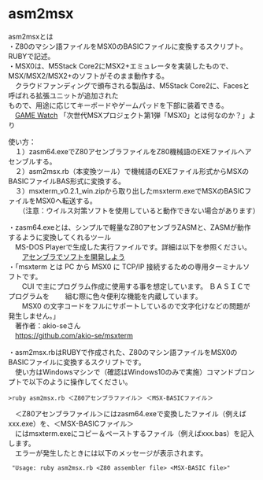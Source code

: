# asm2msx  
asm2msxとは  
・Z80のマシン語ファイルをMSX0のBASICファイルに変換するスクリプト。RUBYで記述。  
・MSX0は、M5Stack Core2にMSX2+エミュレータを実装したもので、MSX/MSX2/MSX2+のソフトがそのまま動作する。  
　クラウドファンディングで頒布される製品は、M5Stack Core2に、Facesと呼ばれる拡張ユニットが追加された  
  もので、用途に応じてキーボードやゲームパッドを下部に装着できる。  
  　[GAME Watch](https://game.watch.impress.co.jp/docs/kikaku/1468315.html) 
   「次世代MSXプロジェクト第1弾「MSX0」とは何なのか？」より  
   
使い方：  
　１）zasm64.exeでZ80アセンブラファイルをZ80機械語のEXEファイルへアセンブルする。  
　２）asm2msx.rb（本変換ツール）で機械語のEXEファイル形式からMSXのBASICファイルBAS形式に変換する。  
　３）msxterm_v0.2.1_win.zipから取り出したmsxterm.exeでMSXのBASICファイルをMSX0へ転送する。  
　　（注意：ウイルス対策ソフトを使用していると動作できない場合があります）

・zasm64.exeとは、シンプルで軽量なZ80アセンブラZASMと、ZASMが動作するように変換してくれるツール  
　MS-DOS Playerで生成した実行ファイルです。詳細は以下を参照ください。  
　　[アセンブラでソフトを開発しよう](https://www.tiny-yarou.com/asmdev/asmdev.html)  
・「msxterm とは PC から MSX0 に TCP/IP 接続するための専用ターミナルソフトです。  
　　CUI で主にプログラム作成に使用する事を想定しています。 ＢＡＳＩＣでプログラムを
　　組む際に色々便利な機能を内蔵しています。  
　　MSX0 の文字コードをフルにサポートしているので文字化けなどの問題が発生しません。」  
 　著作者：akio-seさん  
 　https://github.com/akio-se/msxterm  
  
・asm2msx.rbはRUBYで作成された、Z80のマシン語ファイルをMSX0のBASICファイルに変換するスクリプトです。  
　使い方はWindowsマシンで（確認はWindows10のみで実施）コマンドプロンプトで以下のように操作してください。  
  
    >ruby asm2msx.rb ＜Z80アセンブラファイル＞ ＜MSX-BASICファイル＞　　
  
　＜Z80アセンブラファイル＞にはzasm64.exeで変換したファイル（例えばxxx.exe）を、＜MSX-BASICファイル＞  
　にはmsxterm.exeにコピー＆ペーストするファイル（例えばxxx.bas）を記入します。  
　エラーが発生したときには以下のメッセージが表示されます。  
  
     "Usage: ruby asm2msx.rb <Z80 assembler file> <MSX-BASIC file>"  


